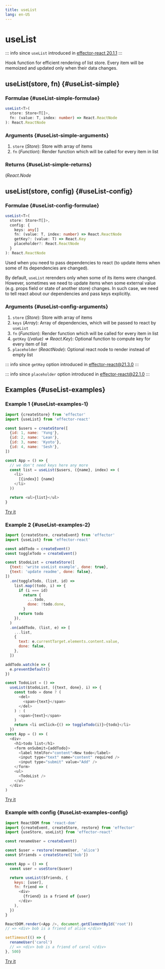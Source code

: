 ```yaml
---
title: useList
lang: en-US
---
```


# useList

::: info since
`useList` introduced in [effector-react 20.1.1](https://changelog.effector.dev/#effector-react-20-1-1)
:::

Hook function for efficient rendering of list store.
Every item will be memoized and updated only when their data changes.

## useList(store, fn) {#useList-simple}

### Formulae {#useList-simple-formulae}

```ts
useList<T>(
  store: Store<T[]>,
  fn: (value: T, index: number) => React.ReactNode
): React.ReactNode
```

### Arguments {#useList-simple-arguments}

1. `store` (_Store_): Store with array of items
2. `fn` (_Function_): Render function which will be called for every item in list

### Returns {#useList-simple-returns}

(_React.Node_

## useList(store, config) {#useList-config}

### Formulae {#useList-config-formulae}

```ts
useList<T>(
  store: Store<T[]>,
  config: {
    keys: any[]
    fn: (value: T, index: number) => React.ReactNode
    getKey?: (value: T) => React.Key
    placeholder?: React.ReactNode
  }
): React.ReactNode
```

Used when you need to pass dependencies to react (to update items when some of its dependencies are changed).

By default, `useList` rerenders only when some of its items were changed.
However, sometimes we need to update items when some external value (e.g. props field or state of another store) changes.
In such case, we need to tell react about our dependencies and pass keys explicitly.

### Arguments {#useList-config-arguments}

1. `store` (_Store_): Store with array of items
2. `keys` (_Array_): Array of dependencies, which will be passed to react by `useList`
3. `fn` (_Function_): Render function which will be called for every item in list
4. `getKey` (_(value) => React.Key_): Optional function to compute key for every item of list
5. `placeholder` (_ReactNode_): Optional react node to render instead of empty list

::: info since
`getKey` option introduced in [effector-react@21.3.0](https://changelog.effector.dev/#effector-react-21-3-0)
:::

::: info since
`placeholder` option introduced in [effector-react@22.1.0](https://changelog.effector.dev/#effector-react-22-1-0)
:::

## Examples {#useList-examples}

### Example 1 {#useList-examples-1}

```js
import {createStore} from 'effector'
import {useList} from 'effector-react'

const $users = createStore([
  {id: 1, name: 'Yung'},
  {id: 2, name: 'Lean'},
  {id: 3, name: 'Kyoto'},
  {id: 4, name: 'Sesh'},
])

const App = () => {
  // we don't need keys here any more
  const list = useList($users, ({name}, index) => (
    <li>
      [{index}] {name}
    </li>
  ))

  return <ul>{list}</ul>
}
```

[Try it](https://share.effector.dev/dV9dmuz3)

### Example 2 {#useList-examples-2}

```js
import {createStore, createEvent} from 'effector'
import {useList} from 'effector-react'

const addTodo = createEvent()
const toggleTodo = createEvent()

const $todoList = createStore([
  {text: 'write useList example', done: true},
  {text: 'update readme', done: false},
])
  .on(toggleTodo, (list, id) =>
    list.map((todo, i) => {
      if (i === id)
        return {
          ...todo,
          done: !todo.done,
        }
      return todo
    }),
  )
  .on(addTodo, (list, e) => [
    ...list,
    {
      text: e.currentTarget.elements.content.value,
      done: false,
    },
  ])

addTodo.watch(e => {
  e.preventDefault()
})

const TodoList = () =>
  useList($todoList, ({text, done}, i) => {
    const todo = done ? (
      <del>
        <span>{text}</span>
      </del>
    ) : (
      <span>{text}</span>
    )
    return <li onClick={() => toggleTodo(i)}>{todo}</li>
  })
const App = () => (
  <div>
    <h1>todo list</h1>
    <form onSubmit={addTodo}>
      <label htmlFor="content">New todo</label>
      <input type="text" name="content" required />
      <input type="submit" value="Add" />
    </form>
    <ul>
      <TodoList />
    </ul>
  </div>
)
```

[Try it](https://share.effector.dev/dUay9F3U)

### Example with config {#useList-examples-config}

```js
import ReactDOM from 'react-dom'
import {createEvent, createStore, restore} from 'effector'
import {useStore, useList} from 'effector-react'

const renameUser = createEvent()

const $user = restore(renameUser, 'alice')
const $friends = createStore(['bob'])

const App = () => {
  const user = useStore($user)

  return useList($friends, {
    keys: [user],
    fn: friend => (
      <div>
        {friend} is a friend of {user}
      </div>
    ),
  })
}

ReactDOM.render(<App />, document.getElementById('root'))
// => <div> bob is a friend of alice </div>

setTimeout(() => {
  renameUser('carol')
  // => <div> bob is a friend of carol </div>
}, 500)
```

[Try it](https://share.effector.dev/ijRS5TYh)
